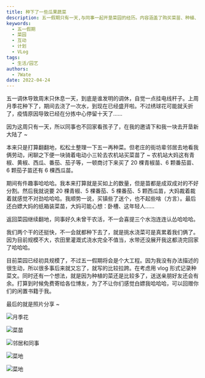 ```yaml
---
title: 种下了一些瓜果蔬菜
description: 五一假期只有一天,与同事一起开垦菜园的经历。内容涵盖了购买菜苗、种植、与邻里互动的趣事,以及今后打算拍摄种菜Vlog、与网友交换闲置书籍的计划。
keywords:
  - 五一假期
  - 菜园
  - 互动
  - 计划
  - VLog
tags:
  - 生活/园艺
authors:
  - 7Wate
date: 2022-04-24
---
```


五一调休导致周末只休息一天，到底是谁发明的调休，自觉一点挂电线杆子。上周月季花种下了，期间去浇了一次水，到现在已经盛开啦。不过绣球花可能就夭折了，疫情原因导致已经在分拣中心停留十天了……

因为这周只有一天，所以同事也不回家看孩子了，在我的邀请下和我一块去开垦新大陆了 ~

本来只是打算翻翻地，松松土整理一下五一再种菜。但老庄的街坊辈邻居去地看我俩劳动，闲聊之下便一块骑着电动小三轮去农机站买菜苗了 ~  农机站大妈这有青椒、黄椒、西瓜、番茄、茄子等，一顿商讨下来买了 20 棵青椒苗、6 颗番茄苗、6 颗茄子苗还有 6 棵西瓜苗。

期间有件趣事哈哈哈。我本来打算就是买如上的数量，但是苗都是成双成对的不好分割。然后我就说要 20 棵青椒、5 棵番茄、5 棵番茄、5 颗西瓜苗，大妈裁着裁着就感觉不对劲哈哈哈。我顺势一说，买镇些了送个，也不起些啥（方言）。最后还白嫖大妈的纸箱装菜苗，大妈可能心想：卧槽、这年轻人……

返回菜园继续翻地，同事好久未曾干农活，不一会喜提三个水泡连连认怂哈哈哈。

我们两个干的还挺快，不一会就都种下去了，就是挑水浇菜可是真累着我们俩了。因为目前规模不大，农田里灌溉式浇水完全不值当，水带还没展开我这都浇完回家了哈哈哈。

目前菜园已经初具规模了，不过五一假期将会是个大工程。因为我没有办法描述的很生动，所以很多事后来就又忘了，就写的比较拉跨。在考虑用 vlog 形式记录种菜文。同时还有一个想法，就是因为种植的菜还是比较多了，送送亲朋好友还会有余。打算到时候免费寄给各位博友，为了不让你们感觉白嫖我哈哈哈，可以回赠你们的闲置书籍于我。

最后的就是照片分享 ~

![月季花](https://static.7wate.com/img/2022/04/24/8890c9418b601.png)

![菜苗](https://static.7wate.com/img/2022/04/24/330fea175cb7a.jpg)

![邻居和同事](https://static.7wate.com/img/2022/04/24/e0b8cf094d19e.jpg)

![菜地](https://static.7wate.com/img/2022/04/24/a4523aca3254c.jpg)

![菜地](https://static.7wate.com/img/2022/04/24/ba90eabad96b0.jpg)
